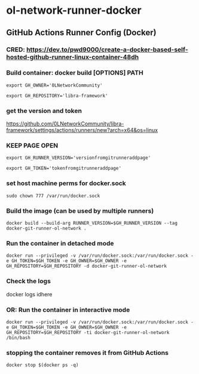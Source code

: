 # ol-network-runner-docker


## GitHub Actions Runner Config (Docker)
### CRED: https://dev.to/pwd9000/create-a-docker-based-self-hosted-github-runner-linux-container-48dh
### Build container: docker build [OPTIONS] PATH

`export GH_OWNER='0LNetworkCommunity'`

`export GH_REPOSITORY='libra-framework'`


### get the version and token
https://github.com/0LNetworkCommunity/libra-framework/settings/actions/runners/new?arch=x64&os=linux
### KEEP PAGE OPEN
`export GH_RUNNER_VERSION='versionfromgitrunneraddpage'`

`export GH_TOKEN='tokenfromgitrunneraddpage'`

### set host machine perms for docker.sock
`sudo chown 777 /var/run/docker.sock`

### Build the image (can be used by multiple runners)
`docker build --build-arg RUNNER_VERSION=$GH_RUNNER_VERSION --tag docker-git-runner-ol-network .`

### Run the container in detached mode
`docker run --privileged -v /var/run/docker.sock:/var/run/docker.sock -e GH_TOKEN=$GH_TOKEN -e GH_OWNER=$GH_OWNER -e GH_REPOSITORY=$GH_REPOSITORY -d docker-git-runner-ol-network`
### Check the logs
docker logs idhere

### OR: Run the container in interactive mode
`docker run --privileged -v /var/run/docker.sock:/var/run/docker.sock -e GH_TOKEN=$GH_TOKEN -e GH_OWNER=$GH_OWNER -e GH_REPOSITORY=$GH_REPOSITORY -ti docker-git-runner-ol-network /bin/bash`


### stopping the container removes it from GitHub Actions
`docker stop $(docker ps -q)`
